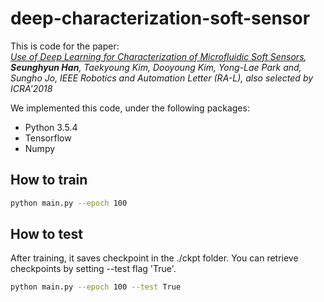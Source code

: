 # deep-characterization-soft-sensor

This is code for the paper: <br>
*[Use of Deep Learning for Characterization of Microfluidic Soft Sensors](https://ieeexplore.ieee.org/abstract/document/8255560), **Seunghyun Han**, Taekyoung Kim, Dooyoung Kim, Yong-Lae Park and, Sungho Jo, IEEE Robotics and Automation Letter (RA-L), also selected by ICRA'2018*

We implemented this code, under the following packages:
* Python 3.5.4
* Tensorflow 
* Numpy

## How to train
```bash
python main.py --epoch 100
```

## How to test
After training, it saves checkpoint in the ./ckpt folder.
You can retrieve checkpoints by setting --test flag 'True'.
```bash
python main.py --epoch 100 --test True
```
